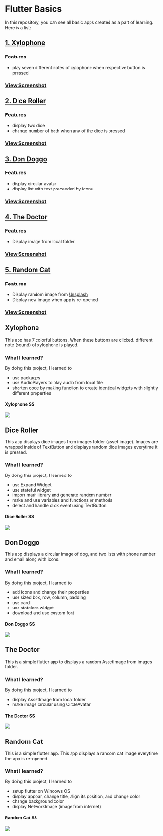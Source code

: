 # Flutter Basics
In this repository, you can see all basic apps created as a part of learning. Here is a list:

## [1. Xylophone](#xylophone)

### Features
- play seven different notes of xylophone when respective button is pressed

### [View Screenshot](#xylophone-ss)

## [2. Dice Roller](#dice-roller)

### Features
- display two dice
- change number of both when any of the dice is pressed

### [View Screenshot](#dice-roller-ss)

## [3. Don Doggo](#don-doggo)

### Features
- display circular avatar
- display list with text preceeded by icons

### [View Screenshot](#don-doggo-ss)

## [4. The Doctor](#the-doctor)

### Features
- Display image from local folder

### [View Screenshot](#the-doctor-ss)

## [5. Random Cat](#random-cat)

### Features
- Display random image from [Unsplash](https://unsplash.com)
- Display new image when app is re-opened

### [View Screenshot](#random-cat-ss)

## Xylophone
This app has 7 colorful buttons. When these buttons are clicked, different note (sound) of xylophone is played.

### What I learned?
By doing this project, I learned to

- use packages 
- use AudioPlayers to play audio from local file
- shorten code by making function to create identical widgets with slightly different properties

#### Xylophone SS
![](./images/xylophone.png)


## Dice Roller
This app displays dice images from images folder (asset image). Images are wrapped inside of TextButton and displays random dice images everytime it is pressed.

### What I learned?
By doing this project, I learned to

- use Expand Widget
- use stateful widget
- import math library and generate random number
- make and use variables and functions or methods
- detect and handle click event using TextButton

#### Dice Roller SS
![](./images/dice-roller.png)

## Don Doggo
This app displays a circular image of dog, and two lists with phone number and email along with icons.

### What I learned?
By doing this project, I learned to

- add icons and change their properties
- use sized box, row, column, padding 
- use card
- use stateless widget
- download and use custom font

#### Don Doggo SS
![](./images/doggo.png)

## The Doctor
This is a simple flutter app to displays a random AssetImage from images folder.

### What I learned?
By doing this project, I learned to

- display AssetImage from local folder
- make image circular using CircleAvatar

#### The Doctor SS
![](./images/the-doctor.png)

## Random Cat
This is a simple flutter app. This app displays a random cat image everytime the app is re-opened. 

### What I learned?
By doing this project, I learned to

- setup flutter on Windows OS
- display appbar, change title, align its position, and change color
- change background color
- display NetworkImage (image from internet)

#### Random Cat SS
![](./images/random-cat.png)